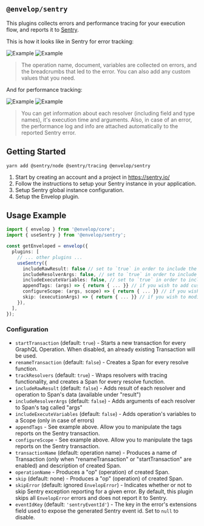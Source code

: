 ## `@envelop/sentry`

This plugins collects errors and performance tracing for your execution flow, and reports it to [Sentry](https://sentry.io/).

This is how it looks like in Sentry for error tracking:

![Example](./error1.png)
![Example](./error2.png)

> The operation name, document, variables are collected on errors, and the breadcrumbs that led to the error. You can also add any custom values that you need.

And for performance tracking:

![Example](./perf1.png)
![Example](./perf2.png)

> You can get information about each resolver (including field and type names), it's execution time and arguments. Also, in case of an error, the performance log and info are attached automatically to the reported Sentry error.

## Getting Started

```
yarn add @sentry/node @sentry/tracing @envelop/sentry
```

1. Start by creating an account and a project in https://sentry.io/
2. Follow the instructions to setup your Sentry instance in your application.
3. Setup Sentry global instance configuration.
4. Setup the Envelop plugin.

## Usage Example

```ts
import { envelop } from '@envelop/core';
import { useSentry } from '@envelop/sentry';

const getEnveloped = envelop({
  plugins: [
    // ... other plugins ...
    useSentry({
      includeRawResult: false // set to `true` in order to include the execution result in the metadata collected
      includeResolverArgs: false, // set to `true` in order to include the args passed to resolvers
      includeExecuteVariables: false, // set to `true` in order to include the operation variables values
      appendTags: (args) => { return { ... }} // if you wish to add custom "tags" to the Sentry transaction created per operation
      configureScope: (args, scope) => { return { ... }} // if you wish to modify the Sentry scope
      skip: (executionArgs) => { return { ... }} // if you wish to modify the skip specific operations
    }),
  ],
});
```

### Configuration

- `startTransaction` (default: `true`) - Starts a new transaction for every GraphQL Operation. When disabled, an already existing Transaction will be used.
- `renameTransaction` (default: `false`) - Creates a Span for every resolve function.
- `trackResolvers` (default: `true`) - Wraps resolvers with tracing functionality, and creates a Span for every resolve function.
- `includeRawResult` (default: `false`) - Adds result of each resolver and operation to Span's data (available under "result")
- `includeResolverArgs` (default: `false`) - Adds arguments of each resolver to Span's tag called "args"
- `includeExecuteVariables` (default: `false`) - Adds operation's variables to a Scope (only in case of errors)
- `appendTags` - See example above. Allow you to manipulate the tags reports on the Sentry transaction.
- `configureScope` - See example above. Allow you to manipulate the tags reports on the Sentry transaction.
- `transactionName` (default: operation name) - Produces a name of Transaction (only when "renameTransaction" or "startTransaction" are enabled) and description of created Span.
- `operationName` - Produces a "op" (operation) of created Span.
- `skip` (default: none) - Produces a "op" (operation) of created Span.
- `skipError` (default: ignored `EnvelopError`) - Indicates whether or not to skip Sentry exception reporting for a given error. By default, this plugin skips all `EnvelopError` errors and does not report it to Sentry.
- `eventIdKey` (default: `'sentryEventId'`) - The key in the error's extensions field used to expose the generated Sentry event id. Set to `null` to disable.
